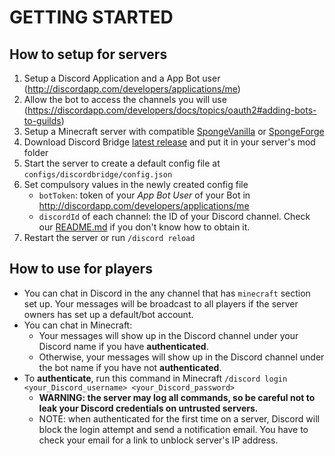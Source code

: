 # GETTING STARTED

## How to setup for servers
1. Setup a Discord Application and a App Bot user (http://discordapp.com/developers/applications/me)
1. Allow the bot to access the channels you will use (https://discordapp.com/developers/docs/topics/oauth2#adding-bots-to-guilds)
1. Setup a Minecraft server with compatible [SpongeVanilla](https://docs.spongepowered.org/en/server/getting-started/implementations/spongevanilla.html) or [SpongeForge](https://docs.spongepowered.org/en/server/getting-started/implementations/spongeforge.html)
1. Download Discord Bridge [latest release](https://github.com/nguyenquyhy/DiscordBridge/releases) and put it in your server's mod folder
1. Start the server to create a default config file at `configs/discordbridge/config.json`
1. Set compulsory values in the newly created config file
    - `botToken`: token of your _App Bot User_ of your Bot in http://discordapp.com/developers/applications/me
    - `discordId` of each channel: the ID of your Discord channel. Check our 
[README.md](README.md) if you don't know how to obtain it. 
1. Restart the server or run `/discord reload`

## How to use for players
- You can chat in Discord in the any channel that has `minecraft` section set up. Your messages will be broadcast to all players if the server owners has set up a default/bot account.
- You can chat in Minecraft:
    - Your messages will show up in the Discord channel under your Discord name if you have __authenticated__.
    - Otherwise, your messages will show up in the Discord channel under the bot name if you have not __authenticated__.
- To __authenticate__, run this command in Minecraft `/discord login <your_Discord_username> <your_Discord_password>`
    - **WARNING: the server may log all commands, so be careful not to leak your Discord credentials on untrusted servers.**
    - NOTE: when authenticated for the first time on a server, Discord will block the login attempt and send a notification email. You have to check your email for a link to unblock server's IP address.